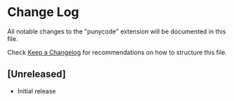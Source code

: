 # Change Log
All notable changes to the "punycode" extension will be documented in this file.

Check [Keep a Changelog](http://keepachangelog.com/) for recommendations on how to structure this file.

## [Unreleased]
- Initial release